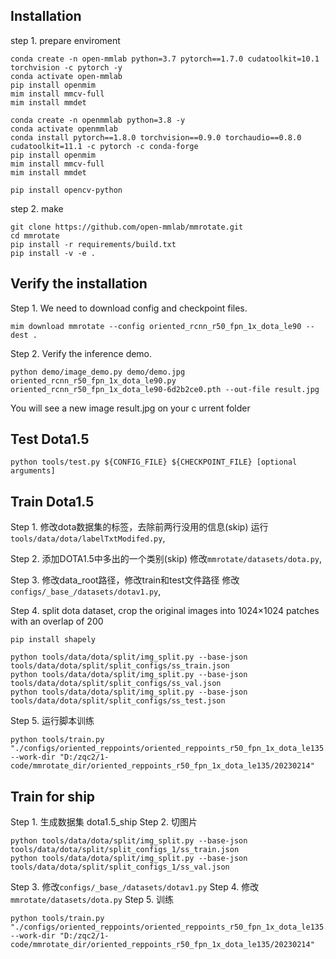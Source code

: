 ## Installation

step 1. prepare enviroment
```shell
conda create -n open-mmlab python=3.7 pytorch==1.7.0 cudatoolkit=10.1 torchvision -c pytorch -y
conda activate open-mmlab
pip install openmim
mim install mmcv-full
mim install mmdet
```

```shell
conda create -n openmmlab python=3.8 -y
conda activate openmmlab
conda install pytorch==1.8.0 torchvision==0.9.0 torchaudio==0.8.0 cudatoolkit=11.1 -c pytorch -c conda-forge
pip install openmim
mim install mmcv-full
mim install mmdet
```

```shell
pip install opencv-python
```

step 2. make
```shell
git clone https://github.com/open-mmlab/mmrotate.git
cd mmrotate
pip install -r requirements/build.txt
pip install -v -e .
```


## Verify the installation

Step 1. We need to download config and checkpoint files.
```shell
mim download mmrotate --config oriented_rcnn_r50_fpn_1x_dota_le90 --dest .
```
Step 2. Verify the inference demo.
```shell
python demo/image_demo.py demo/demo.jpg oriented_rcnn_r50_fpn_1x_dota_le90.py oriented_rcnn_r50_fpn_1x_dota_le90-6d2b2ce0.pth --out-file result.jpg
```
You will see a new image result.jpg on your c urrent folder

## Test Dota1.5
```shell
python tools/test.py ${CONFIG_FILE} ${CHECKPOINT_FILE} [optional arguments]
```

## Train Dota1.5
Step 1. 修改dota数据集的标签，去除前两行没用的信息(skip)
运行`tools/data/dota/labelTxtModifed.py`, 

Step 2. 添加DOTA1.5中多出的一个类别(skip)
修改`mmrotate/datasets/dota.py`, 

Step 3. 修改data_root路径，修改train和test文件路径
修改`configs/_base_/datasets/dotav1.py`, 

Step 4. split dota dataset, crop the original images into 1024×1024 patches with an overlap of 200
```shell
pip install shapely
```
```shell
python tools/data/dota/split/img_split.py --base-json tools/data/dota/split/split_configs/ss_train.json
python tools/data/dota/split/img_split.py --base-json tools/data/dota/split/split_configs/ss_val.json
python tools/data/dota/split/img_split.py --base-json tools/data/dota/split/split_configs/ss_test.json
```
Step 5. 运行脚本训练
```shell
python tools/train.py "./configs/oriented_reppoints/oriented_reppoints_r50_fpn_1x_dota_le135.py" --work-dir "D:/zqc2/1-code/mmrotate_dir/oriented_reppoints_r50_fpn_1x_dota_le135/20230214"
```

## Train for ship
Step 1. 生成数据集 dota1.5_ship
Step 2. 切图片
```shell
python tools/data/dota/split/img_split.py --base-json tools/data/dota/split/split_configs_1/ss_train.json
python tools/data/dota/split/img_split.py --base-json tools/data/dota/split/split_configs_1/ss_val.json
```
Step 3. 修改`configs/_base_/datasets/dotav1.py`
Step 4. 修改`mmrotate/datasets/dota.py`
Step 5. 训练
```shell
python tools/train.py "./configs/oriented_reppoints/oriented_reppoints_r50_fpn_1x_dota_le135.py" --work-dir "D:/zqc2/1-code/mmrotate_dir/oriented_reppoints_r50_fpn_1x_dota_le135/20230214"
```